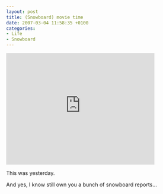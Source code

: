 ```yaml
---
layout: post
title: (Snowboard) movie time
date: 2007-03-04 11:58:35 +0100
categories:
- Life
- Snowboard
---
```

<p><embed src="http://www.vimeo.com/moogaloop.swf?clip_id=148549" quality="best" scale="exactfit" width="400" height="300" type="application/x-shockwave-flash"></embed></p>
<p>This was yesterday.</p>
<p>And yes, I know still own you a bunch of snowboard reports...</p>
